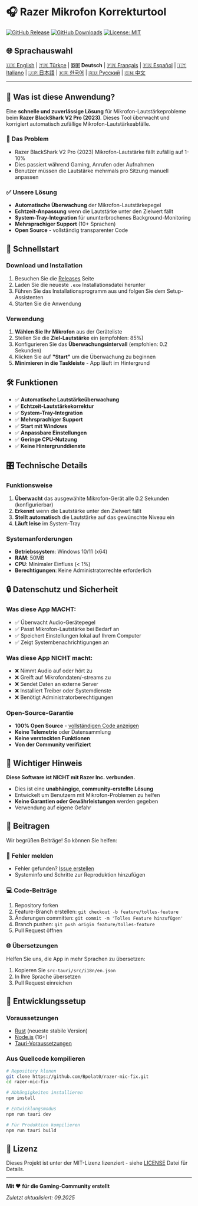 # 🎧 Razer Mikrofon Korrekturtool

[![GitHub Release](https://img.shields.io/github/v/release/Bpolat0/razer-mic-fix)](https://github.com/Bpolat0/razer-mic-fix/releases)
[![GitHub Downloads](https://img.shields.io/github/downloads/Bpolat0/razer-mic-fix/total)](https://github.com/Bpolat0/razer-mic-fix/releases)
[![License: MIT](https://img.shields.io/badge/License-MIT-yellow.svg)](https://opensource.org/licenses/MIT)

## 🌐 Sprachauswahl

[🇺🇸 English](../README.md) | [🇹🇷 Türkçe](./README_tr.md) | **🇩🇪 Deutsch** | [🇫🇷 Français](./README_fr.md) | [🇪🇸 Español](./README_es.md) | [🇮🇹 Italiano](./README_it.md) | [🇯🇵 日本語](./README_ja.md) | [🇰🇷 한국어](./README_ko.md) | [🇷🇺 Русский](./README_ru.md) | [🇨🇳 中文](./README_zh.md)

---

## 🎯 Was ist diese Anwendung?

Eine **schnelle und zuverlässige Lösung** für Mikrofon-Lautstärkeprobleme beim **Razer BlackShark V2 Pro (2023)**. Dieses Tool überwacht und korrigiert automatisch zufällige Mikrofon-Lautstärkeabfälle.

### 🔧 Das Problem
- Razer BlackShark V2 Pro (2023) Mikrofon-Lautstärke fällt zufällig auf 1-10%
- Dies passiert während Gaming, Anrufen oder Aufnahmen
- Benutzer müssen die Lautstärke mehrmals pro Sitzung manuell anpassen

### ✅ Unsere Lösung
- **Automatische Überwachung** der Mikrofon-Lautstärkepegel
- **Echtzeit-Anpassung** wenn die Lautstärke unter den Zielwert fällt
- **System-Tray-Integration** für ununterbrochenes Background-Monitoring
- **Mehrsprachiger Support** (10+ Sprachen)
- **Open Source** - vollständig transparenter Code

## 🚀 Schnellstart

### Download und Installation
1. Besuchen Sie die [Releases](https://github.com/Bpolat0/razer-mic-fix/releases) Seite
2. Laden Sie die neueste `.exe` Installationsdatei herunter
3. Führen Sie das Installationsprogramm aus und folgen Sie dem Setup-Assistenten
4. Starten Sie die Anwendung

### Verwendung
1. **Wählen Sie Ihr Mikrofon** aus der Geräteliste
2. Stellen Sie die **Ziel-Lautstärke** ein (empfohlen: 85%)
3. Konfigurieren Sie das **Überwachungsintervall** (empfohlen: 0.2 Sekunden)
4. Klicken Sie auf **"Start"** um die Überwachung zu beginnen
5. **Minimieren in die Taskleiste** - App läuft im Hintergrund

## 🛠️ Funktionen

- ✅ **Automatische Lautstärkeüberwachung**
- ✅ **Echtzeit-Lautstärkekorrektur**
- ✅ **System-Tray-Integration**
- ✅ **Mehrsprachiger Support**
- ✅ **Start mit Windows**
- ✅ **Anpassbare Einstellungen**
- ✅ **Geringe CPU-Nutzung**
- ✅ **Keine Hintergrunddienste**

## 🎛️ Technische Details

### Funktionsweise
1. **Überwacht** das ausgewählte Mikrofon-Gerät alle 0.2 Sekunden (konfigurierbar)
2. **Erkennt** wenn die Lautstärke unter den Zielwert fällt
3. **Stellt automatisch** die Lautstärke auf das gewünschte Niveau ein
4. **Läuft leise** im System-Tray

### Systemanforderungen
- **Betriebssystem**: Windows 10/11 (x64)
- **RAM**: 50MB
- **CPU**: Minimaler Einfluss (< 1%)
- **Berechtigungen**: Keine Administratorrechte erforderlich

## 🔒 Datenschutz und Sicherheit

### Was diese App MACHT:
- ✅ Überwacht Audio-Gerätepegel
- ✅ Passt Mikrofon-Lautstärke bei Bedarf an
- ✅ Speichert Einstellungen lokal auf Ihrem Computer
- ✅ Zeigt Systembenachrichtigungen an

### Was diese App NICHT macht:
- ❌ Nimmt Audio auf oder hört zu
- ❌ Greift auf Mikrofondaten/-streams zu
- ❌ Sendet Daten an externe Server
- ❌ Installiert Treiber oder Systemdienste
- ❌ Benötigt Administratorberechtigungen

### Open-Source-Garantie
- **100% Open Source** - [vollständigen Code anzeigen](https://github.com/Bpolat0/razer-mic-fix)
- **Keine Telemetrie** oder Datensammlung
- **Keine versteckten Funktionen**
- **Von der Community verifiziert**

## 🚨 Wichtiger Hinweis

**Diese Software ist NICHT mit Razer Inc. verbunden.**

- Dies ist eine **unabhängige, community-erstellte Lösung**
- Entwickelt um Benutzern mit Mikrofon-Problemen zu helfen
- **Keine Garantien oder Gewährleistungen** werden gegeben
- Verwendung auf eigene Gefahr

## 🤝 Beitragen

Wir begrüßen Beiträge! So können Sie helfen:

### 🐛 Fehler melden
- Fehler gefunden? [Issue erstellen](https://github.com/Bpolat0/razer-mic-fix/issues)
- Systeminfo und Schritte zur Reproduktion hinzufügen

### 💻 Code-Beiträge
1. Repository forken
2. Feature-Branch erstellen: `git checkout -b feature/tolles-feature`
3. Änderungen committen: `git commit -m 'Tolles Feature hinzufügen'`
4. Branch pushen: `git push origin feature/tolles-feature`
5. Pull Request öffnen

### 🌐 Übersetzungen
Helfen Sie uns, die App in mehr Sprachen zu übersetzen:
1. Kopieren Sie `src-tauri/src/i18n/en.json`
2. In Ihre Sprache übersetzen
3. Pull Request einreichen

## 🔨 Entwicklungssetup

### Voraussetzungen
- [Rust](https://rustup.rs/) (neueste stabile Version)
- [Node.js](https://nodejs.org/) (16+)
- [Tauri-Voraussetzungen](https://tauri.app/v1/guides/getting-started/prerequisites)

### Aus Quellcode kompilieren
```bash
# Repository klonen
git clone https://github.com/Bpolat0/razer-mic-fix.git
cd razer-mic-fix

# Abhängigkeiten installieren
npm install

# Entwicklungsmodus
npm run tauri dev

# Für Produktion kompilieren
npm run tauri build
```

## 📄 Lizenz

Dieses Projekt ist unter der MIT-Lizenz lizenziert - siehe [LICENSE](../LICENSE) Datei für Details.

---

**Mit ❤️ für die Gaming-Community erstellt**

*Zuletzt aktualisiert: 09.2025*
